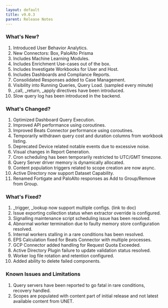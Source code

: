 ```yaml
---
layout: default
title: v9.0.3
parent: Release Notes
---
```


### What's New?
1. Introduced User Behavior Analytics.
2. New Connectors: Box, PaloAlto Prisma
3. Includes Machine Learning Modules.
4. Includes Enrichment Use-cases out of the box.
5. Includes Investigate Workbooks for User and Host.
6. Includes Dashboards and Compliance Reports.
7. Consolidated Responses added to Case Management.
8. Visibility into Running Queries, Query Load. (sampled every minute)
9. \_call, \_return, \_apply directives have been introduced.
10. Slow query log has been introduced in the backend.

### What's Changed?
1. Optimized Dashboard Query Execution.
2. Improved API performance using coroutines. 
3. Improved Beats Connector performance using coroutines.
4. Temporarily withdrawn query cost and duration columns from workbook listing.
5. Deprecated Device related notable events due to excessive noise.
6. Visual changes in Report Generation.
7. Cron scheduling has been temporarily restricted to UTC/GMT timezone.
8. Query Server driver memory is dynamically allocated.
9. Content population triggers related to scope creation are now async.
10. Active Directory now support Dataset Capability.
11. Renamed Fortigate and PaloAlto responses as Add to Group/Remove from Group.

### What's Fixed?
1. \_trigger, \_lookup now support multiple configs. (link to doc)
2. Issue exporting collection status when extractor override is configured.
3. Signalling maintenance script scheduling issue has been resolved.
4. Abnormal worker termination due to faulty memory store configuration resolved.
5. Internal workers stalling in a rare conditions has been resolved.
6. EPS Calculation fixed for Beats Connector with multiple processes.
7. GCP Connector added handling for Request Quota Exceeded.
8. Active Directory Plugin failure to update validation status resolved.
9. Worker log file rotation and retention configured.
10. Added ability to delete failed components.

### Known Issues and Limitations
1. Query servers have been reported to go fatal in rare conditions, recovery handled.
2. Scopes are populated with content part of initial release and not latest available content from UNET.

